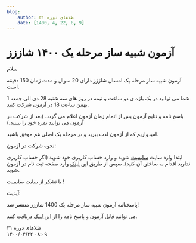 ```yaml
---
blog:
    author: طلاهای دوره ۳۱
    date: [1400, 4, 22, 8, 9]
---
```

# آزمون شبیه ساز مرحله یک ۱۴۰۰ شاززز

<div class="cnt">
<p>سلام</p>

<p>آزمون شبیه ساز مرحله یک امسال شاززز دارای 20 سوال و مدت زمان 150 دقیقه است.</p>
<p>شما می توانید در یک بازه ی دو ساعت و نیمه در روز های سه شنبه 28 دی الی جمعه 1 بهمن ساعت 18 در آزمون شرکت کنید. </p>
<p>پاسخ نامه و نتایج آزمون پس از اتمام زمان آزمون اعلام می گردد. (بعد از شرکت در آزمون می توانید نمره خود را ببینید.)</p>

<p>امیدواریم که از آزمون لذت ببرید و در مرحله یک اصلی هم موفق باشید.</p>

<p>نحوه شرکت در آزمون:</p>
<p>ابتدا وارد سایت <a href="https://sbmt.ir/">سابمیت</a> شوید و وارد حساب کاربری خود شوید (اگر حساب کاربری ندارید اقدام به ساختن آن کنید). سپس از طریق این <a href="https://www.sbmt.ir/enrolment.php?code=342569">لینک</a> وارد صفحه ثبت نام در آزمون شوید.</p>

<p>با تشکر از سایت سابمیت !</p>

<p>آپدیت:</p>
<p>پاسخنامه آزمون شبیه ساز مرحله یک 1400 شاززز منتشر شد!</p>
<p>می توانید فایل آزمون و پاسخ نامه را از <a href="https://github.com/shaazzz/shaazzz-exam/tree/main/1400-01/Theory1">این لینک</a> دریافت کنید.</p>
</div>

<div class="blog-info">
    <div class="blog-author">طلاهای دوره ۳۱</div>
    <div class="blog-date">۱۴۰۰/۰۴/۲۲ ۰۸:۰۹</div>
</div>

